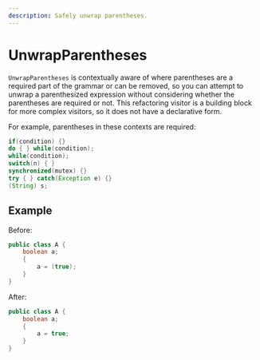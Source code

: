 ```yaml
---
description: Safely unwrap parentheses.
---
```


# UnwrapParentheses

`UnwrapParentheses` is contextually aware of where parentheses are a required part of the grammar or can be removed, so you can attempt to unwrap a parenthesized expression without considering whether the parentheses are required or not. This refactoring visitor is a building block for more complex visitors, so it does not have a declarative form.

For example, parentheses in these contexts are required:

```java
if(condition) {}
do { } while(condition);
while(condition);
switch(n) { }
synchronized(mutex) {}
try { } catch(Exception e) {}
(String) s;
```

## Example

Before:

```java
public class A {
    boolean a;
    {
        a = (true);
    }
}
```

After:

```java
public class A {
    boolean a;
    {
        a = true;
    }
}
```


